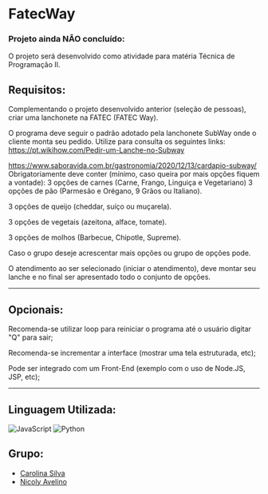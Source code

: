 # FatecWay
### Projeto ainda NÃO concluído:

O projeto será desenvolvido como atividade para matéria Técnica de Programação II.

Requisitos:
------------------------------------------------------------------------------------------
Complementando o projeto desenvolvido anterior (seleção de pessoas), criar uma lanchonete na FATEC (FATEC Way).

O programa deve seguir o padrão adotado pela lanchonete SubWay onde o cliente monta seu pedido. Utilize para consulta os seguintes links:
https://pt.wikihow.com/Pedir-um-Lanche-no-Subway

https://www.saboravida.com.br/gastronomia/2020/12/13/cardapio-subway/
Obrigatoriamente deve conter (mínimo, caso queira por mais opções fiquem a vontade):
3 opções de carnes (Carne, Frango, Linguiça e Vegetariano)
3 opções de pão (Parmesão e Orégano, 9 Grãos ou Italiano).

3 opções de queijo (cheddar, suíço ou muçarela).

3 opções de vegetais (azeitona, alface, tomate).

3 opções de molhos (Barbecue, Chipotle, Supreme).

Caso o grupo deseje acrescentar mais opções ou grupo de opções pode.

O atendimento ao ser selecionado (iniciar o atendimento), deve montar seu lanche e no final ser apresentado todo o conjunto de opções.

------------------------------------------------------------------------------------------
Opcionais:
------------------------------------------------------------------------------------------

Recomenda-se utilizar loop para reiniciar o programa até o usuário digitar "Q" para sair;

Recomenda-se incrementar a interface (mostrar uma tela estruturada, etc);

Pode ser integrado com um Front-End (exemplo com o uso de Node.JS, JSP, etc);

------------------------------------------------------------------------------------------


## Linguagem Utilizada:
![JavaScript](https://img.shields.io/badge/javascript-%23323330.svg?style=for-the-badge&logo=javascript&logoColor=%23F7DF1E)
![Python](https://img.shields.io/badge/python-3670A0?style=for-the-badge&logo=python&logoColor=ffdd54)

## Grupo:
- [Carolina Silva](https://github.com/Carolina-Silva)
- [Nicoly Avelino](https://github.com/NicolyAvelino)


